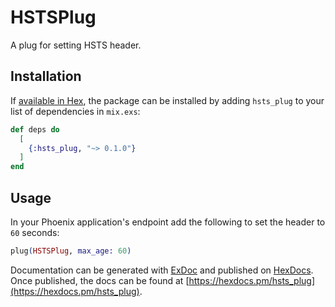 # HSTSPlug

A plug for setting HSTS header.

## Installation

If [available in Hex](https://hex.pm/docs/publish), the package can be installed
by adding `hsts_plug` to your list of dependencies in `mix.exs`:

```elixir
def deps do
  [
    {:hsts_plug, "~> 0.1.0"}
  ]
end
```

## Usage

In your Phoenix application's endpoint add the following to set the header to `60` seconds:

```elixir
plug(HSTSPlug, max_age: 60)
```

Documentation can be generated with [ExDoc](https://github.com/elixir-lang/ex_doc)
and published on [HexDocs](https://hexdocs.pm). Once published, the docs can
be found at [https://hexdocs.pm/hsts_plug](https://hexdocs.pm/hsts_plug).
